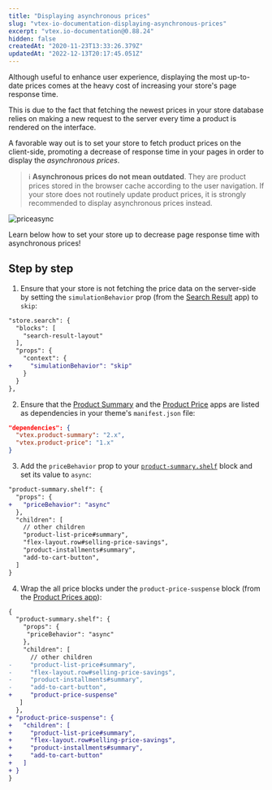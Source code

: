 ```yaml
---
title: "Displaying asynchronous prices"
slug: "vtex-io-documentation-displaying-asynchronous-prices"
excerpt: "vtex.io-documentation@0.88.24"
hidden: false
createdAt: "2020-11-23T13:33:26.379Z"
updatedAt: "2022-12-13T20:17:45.051Z"
---
```


Although useful to enhance user experience, displaying the most up-to-date prices comes at the heavy cost of increasing your store's page response time.

This is due to the fact that fetching the newest prices in your store database relies on making a new request to the server every time a product is rendered on the interface.

A favorable way out is to set your store to fetch product prices on the client-side, promoting a decrease of response time in your pages in order to display the *asynchronous prices*.

> ℹ️ **Asynchronous prices do not mean outdated**. They are product prices stored in the browser cache according to the user navigation. If your store does not routinely update product prices, it is strongly recommended to display asynchronous prices instead.

![priceasync](https://cdn.jsdelivr.net/gh/vtexdocs/dev-portal-content@readme-docs/docs/vtex-io/Storefront%20Guides/boosting-performance/96735041-85265680-1391-11eb-80e9-2eb35607fd72_17.gif)

Learn below how to set your store up to decrease page response time with asynchronous prices!

## Step by step

1. Ensure that your store is not fetching the price data on the server-side by setting the `simulationBehavior` prop (from the [Search Result](https://developers.vtex.com/vtex-developer-docs/docs/vtex-search-result/) app) to `skip`:

```diff
"store.search": {
  "blocks": [
    "search-result-layout"
  ],
  "props": {
    "context": {
+     "simulationBehavior": "skip"
    }
  }
},
```

2. Ensure that the [Product Summary](https://developers.vtex.com/vtex-developer-docs/docs/vtex-product-summary/) and the [Product Price](https://developers.vtex.com/vtex-developer-docs/docs/vtex-product-price/) apps are listed as dependencies in your theme's `manifest.json` file:

```json
"dependencies": {
  "vtex.product-summary": "2.x",
  "vtex.product-price": "1.x"
}  
```

3. Add the `priceBehavior` prop to your [`product-summary.shelf`](https://developers.vtex.com/vtex-developer-docs/docs/vtex-product-summary/product-summary-shelf/) block and set its value to `async`:

```diff
"product-summary.shelf": {
  "props": {
+   "priceBehavior": "async"
  },
  "children": [
    // other children
    "product-list-price#summary",
    "flex-layout.row#selling-price-savings",
    "product-installments#summary",
    "add-to-cart-button",
  ]
}
```

4. Wrap the all price blocks under the `product-price-suspense` block (from the [Product Prices app](https://developers.vtex.com/vtex-developer-docs/docs/vtex-product-price/)):

```diff
{
  "product-summary.shelf": {
    "props": {
     "priceBehavior": "async"
    },
    "children": [
      // other children
-     "product-list-price#summary",
-     "flex-layout.row#selling-price-savings",
-     "product-installments#summary",
-     "add-to-cart-button",
+     "product-price-suspense"
   ]
  },
+ "product-price-suspense": {
+   "children": [
+     "product-list-price#summary",
+     "flex-layout.row#selling-price-savings",
+     "product-installments#summary",
+     "add-to-cart-button"
+   ]
+ }
}
```
